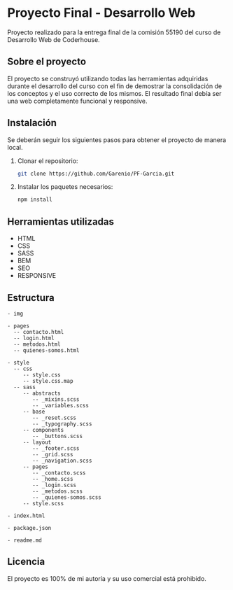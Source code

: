 # Proyecto Final - Desarrollo Web

Proyecto realizado para la entrega final de la comisión 55190 del curso de Desarrollo Web de Coderhouse.

## Sobre el proyecto
El proyecto se construyó utilizando todas las herramientas adquiridas durante el desarrollo del curso con el fin de demostrar la consolidación de los conceptos y el uso correcto de los mismos. El resultado final debía ser una web completamente funcional y responsive.

## Instalación

Se deberán seguir los siguientes pasos para obtener el proyecto de manera local.

1. Clonar el repositorio:
   ```sh
   git clone https://github.com/Garenio/PF-Garcia.git
   ```
2. Instalar los paquetes necesarios:
   ```sh
   npm install

## Herramientas utilizadas

- HTML
- CSS
- SASS
- BEM
- SEO
- RESPONSIVE



## Estructura

```
- img

- pages
  -- contacto.html
  -- login.html
  -- metodos.html
  -- quienes-somos.html

- style
  -- css
     -- style.css
     -- style.css.map
  -- sass
     -- abstracts
        -- _mixins.scss
        -- _variables.scss
     -- base
        -- _reset.scss
        -- _typography.scss
     -- components
        -- _buttons.scss
     -- layout
        -- _footer.scss
        -- _grid.scss
        -- _navigation.scss
     -- pages
        -- _contacto.scss
        -- _home.scss
        -- _login.scss
        -- _metodos.scss
        -- _quienes-somos.scss
     -- style.scss

- index.html

- package.json

- readme.md

```

## Licencia

El proyecto es 100% de mi autoría y su uso comercial está prohibido.
